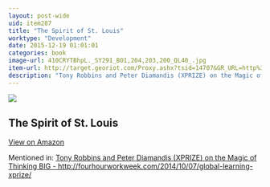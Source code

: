 ```yaml
---
layout: post-wide
uid: item287
title: "The Spirit of St. Louis"
worktype: "Development"
date: 2015-12-19 01:01:01
categories: book
image-url: 410CRYTBhpL._SY291_BO1,204,203,200_QL40_.jpg
item-url: http://target.georiot.com/Proxy.ashx?tsid=14707&GR_URL=http%3A%2F%2Fwww.amazon.com%2FSpirit-St-Louis-Charles-Lindbergh%2Fdp%2F0743237056
description: "Tony Robbins and Peter Diamandis (XPRIZE) on the Magic of Thinking BIG - http://fourhourworkweek.com/2014/10/07/global-learning-xprize/"
---
```

<a href="http://target.georiot.com/Proxy.ashx?tsid=14707&GR_URL=http%3A%2F%2Fwww.amazon.com%2FSpirit-St-Louis-Charles-Lindbergh%2Fdp%2F0743237056" target="blank"><img src="../../../../img/thumbs/410CRYTBhpL._SY291_BO1,204,203,200_QL40_.jpg" class="prod-img"></a>
<h2>The Spirit of St. Louis</h2>
<p><a class="btn btn-primary" href="http://target.georiot.com/Proxy.ashx?tsid=14707&GR_URL=http%3A%2F%2Fwww.amazon.com%2FSpirit-St-Louis-Charles-Lindbergh%2Fdp%2F0743237056" target="blank">View on Amazon</a><p>
<p>Mentioned in: <a href="http://fourhourworkweek.com/2014/10/07/global-learning-xprize/" target="blank">Tony Robbins and Peter Diamandis (XPRIZE) on the Magic of Thinking BIG - http://fourhourworkweek.com/2014/10/07/global-learning-xprize/</a></p>
